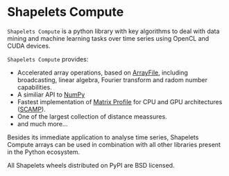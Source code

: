 # Shapelets Compute

`Shapelets Compute` is a python library with key algorithms to deal with data mining and 
machine learning tasks over time series using OpenCL and CUDA devices.  

`Shapelets Compute` provides:
  * Accelerated array operations, based on [ArrayFile](https://arrayfire.com/), including
  broadcasting, linear algebra, Fourier transform and radom number capabilities. 
  * A similiar API to [NumPy](https://numpy.org/)
  * Fastest implementation of [Matrix Profile](https://www.cs.ucr.edu/~eamonn/MatrixProfile.html) for CPU and GPU architectures ([SCAMP](https://github.com/zpzim/SCAMP)).
  * One of the largest collection of distance meassures.
  * and much more...

Besides its immediate application to analyse time series, Shapelets Compute arrays can be 
used in combination with all other libraries present in the Python ecosystem.

All Shapelets wheels distributed on PyPI are BSD licensed.
